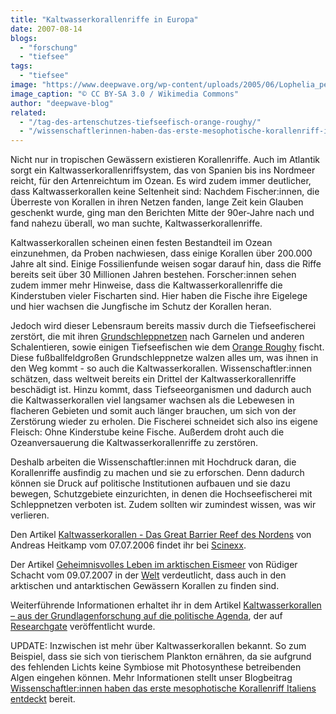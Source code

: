 ```yaml
---
title: "Kaltwasserkorallenriffe in Europa"
date: 2007-08-14
blogs: 
  - "forschung"
  - "tiefsee"
tags: 
  - "tiefsee"
image: "https://www.deepwave.org/wp-content/uploads/2005/06/Lophelia_pertusa.png"
image_caption: "© CC BY-SA 3.0 / Wikimedia Commons"
author: "deepwave-blog"
related: 
  - "/tag-des-artenschutzes-tiefseefisch-orange-roughy/"
  - "/wissenschaftlerinnen-haben-das-erste-mesophotische-korallenriff-italiens-entdeckt/"
---
```


Nicht nur in tropischen Gewässern existieren Korallenriffe. Auch im Atlantik sorgt ein Kaltwasserkorallenriffsystem, das von Spanien bis ins Nordmeer reicht, für den Artenreichtum im Ozean. Es wird zudem immer deutlicher, dass Kaltwasserkorallen keine Seltenheit sind: Nachdem Fischer:innen, die Überreste von Korallen in ihren Netzen fanden, lange Zeit kein Glauben geschenkt wurde, ging man den Berichten Mitte der 90er-Jahre nach und fand nahezu überall, wo man suchte, Kaltwasserkorallenriffe.

Kaltwasserkorallen scheinen einen festen Bestandteil im Ozean einzunehmen, da Proben nachwiesen, dass einige Korallen über 200.000 Jahre alt sind. Einige Fossilienfunde weisen sogar darauf hin, dass die Riffe bereits seit über 30 Millionen Jahren bestehen. Forscher:innen sehen zudem immer mehr Hinweise, dass die Kaltwasserkorallenriffe die Kinderstuben vieler Fischarten sind. Hier haben die Fische ihre Eigelege und hier wachsen die Jungfische im Schutz der Korallen heran.

Jedoch wird dieser Lebensraum bereits massiv durch die Tiefseefischerei zerstört, die mit ihren [Grundschleppnetzen](https://www.deepwave.org/wp-content/uploads/2016/07/DWfacts_Grundschleppnetzfischerei_2016.pdf) nach Garnelen und anderen Schalentieren, sowie einigen Tiefseefischen wie dem [Orange Roughy](https://www.deepwave.org/tag-des-artenschutzes-tiefseefisch-orange-roughy/) fischt. Diese fußballfeldgroßen Grundschleppnetze walzen alles um, was ihnen in den Weg kommt - so auch die Kaltwasserkorallen. Wissenschaftler:innen schätzen, dass weltweit bereits ein Drittel der Kaltwasserkorallenriffe beschädigt ist. Hinzu kommt, dass Tiefseeorganismen und dadurch auch die Kaltwasserkorallen viel langsamer wachsen als die Lebewesen in flacheren Gebieten und somit auch länger brauchen, um sich von der Zerstörung wieder zu erholen. Die Fischerei schneidet sich also ins eigene Fleisch: Ohne Kinderstube keine Fische. Außerdem droht auch die Ozeanversauerung die Kaltwasserkorallenriffe zu zerstören.

Deshalb arbeiten die Wissenschaftler:innen mit Hochdruck daran, die Korallenriffe ausfindig zu machen und sie zu erforschen. Denn dadurch können sie Druck auf politische Institutionen aufbauen und sie dazu bewegen, Schutzgebiete einzurichten, in denen die Hochseefischerei mit Schleppnetzen verboten ist. Zudem sollten wir zumindest wissen, was wir verlieren.

Den Artikel [Kaltwasserkorallen - Das Great Barrier Reef des Nordens](https://www.scinexx.de/service/dossier_print_all.php?dossierID=91651) von Andreas Heitkamp vom 07.07.2006 findet ihr bei [Scinexx](https://www.scinexx.de/).

Der Artikel [Geheimnisvolles Leben im arktischen Eismeer](https://www.welt.de/wissenschaft/article1010749/Geheimnisvolles-Leben-im-arktischen-Eismeer.html) von Rüdiger Schacht vom 09.07.2007 in der [Welt](https://www.welt.de/) verdeutlicht, dass auch in den arktischen und antarktischen Gewässern Korallen zu finden sind.

Weiterführende Informationen erhaltet ihr in dem Artikel [Kaltwasserkorallen – aus der Grundlagenforschung auf die politische Agenda](https://www.deepwave.org/korallenriffe_in_europa/freiwald2014_kwk/), der auf [Researchgate](https://www.researchgate.net/) veröffentlicht wurde.

UPDATE: Inzwischen ist mehr über Kaltwasserkorallen bekannt. So zum Beispiel, dass sie sich von tierischem Plankton ernähren, da sie aufgrund des fehlenden Lichts keine Symbiose mit Photosynthese betreibenden Algen eingehen können. Mehr Informationen stellt unser Blogbeitrag [Wissenschaftler:innen haben das erste mesophotische Korallenriff Italiens entdeckt](https://www.deepwave.org/wissenschaftlerinnen-haben-das-erste-mesophotische-korallenriff-italiens-entdeckt/) bereit.
